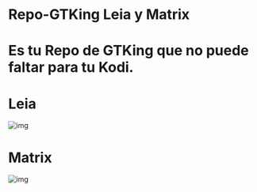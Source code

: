 # Repo-GTKing Leia y Matrix
# Es tu Repo de GTKing que no puede faltar para tu Kodi.
# Leia
![img](https://i.imgur.com/0oZFQlm.png)
# Matrix
![img](https://i.imgur.com/ZyXs5H4.jpg)
